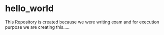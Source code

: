 # hello_world
This Repository is created because we were writing exam and for execution purpose we are creating this.....
